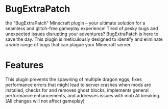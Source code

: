 # BugExtraPatch
the "BugExtraPatch" Minecraft plugin – your ultimate solution for a seamless and glitch-free gameplay experience! Tired of pesky bugs and unexpected issues disrupting your adventures? BugExtraPatch is here to save the day.
This plugin is meticulously designed to identify and eliminate a wide range of bugs that can plague your Minecraft server.
# Features
This plugin prevents the spawning of multiple dragon eggs, fixes performance errors that might lead to server crashes when mods are installed,
checks for and removes ghost blocks, implements general performance enhancements, and addresses issues with mob AI breaking.
(All changes will not affect gameplay)
